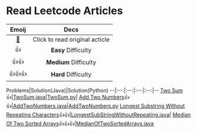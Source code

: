 # Read Leetcode Articles

Emoij|Decs
:--:|:--:
[:link:](https://leetcode.com/problemset/all/)|Click to read original acticle
:+1:|**Easy** Difficulty
:+1::+1:|**Medium** Difficulty
:+1::+1::+1:|**Hard** Difficulty


Problems|Solution(Java)|Solution(Python)
--|:--:|:--:|:--:|:--:|--
[Two Sum](https://leetcode.com/articles/two-sum/):+1:|[TwoSum.java](./two_sum/TwoSum.java)|[TwoSum.py](./two_sum/TwoSum.py)|
[Add Two Numbers](https://leetcode.com/articles/add-two-numbers/):+1::+1:|[AddTwoNumbers.java](./add_two_numbers/AddTwoNumbers.java)|[AddTwoNumbers.py](./add_two_numbers/AddTwoNumbers.py)
[Longest Substring Without Repeating Characters](https://leetcode.com/articles/longest-substring-without-repeating-characters/):+1::+1:|[LongestSubStringWithoutRepeating.java](./longest_substring_without_repeating/LongestSubStringWithoutRepeating.java)|
[Median Of Two Sorted Arrays](https://leetcode.com/problems/median-of-two-sorted-arrays/):+1::+1::+1:|[MedianOfTwoSortedArrays.java](./2019/week_01/MedianOfTwoSortedArrays.java)

